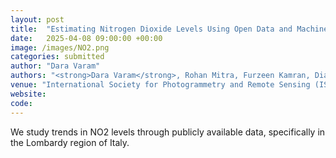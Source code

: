 ```yaml
---
layout: post
title:  "Estimating Nitrogen Dioxide Levels Using Open Data and Machine Learning: A Comparative Modeling Study"
date:   2025-04-08 09:00:00 +00:00
image: /images/NO2.png
categories: submitted
author: "Dara Varam"
authors: "<strong>Dara Varam</strong>, Rohan Mitra, Furzeen Kamran, Diaa A. Abuhani, Hana Sulieman, Imran Zualkernan"
venue: "International Society for Photogrammetry and Remote Sensing (ISPRS)"
website: 
code: 
---
```


We study trends in NO2 levels through publicly available data, specifically in the Lombardy region of Italy.
